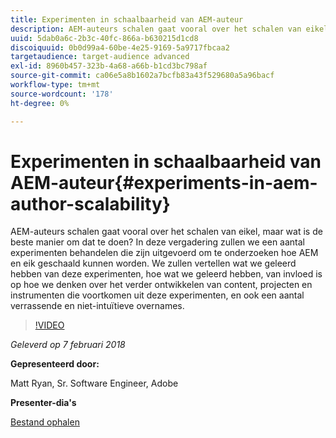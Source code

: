 ```yaml
---
title: Experimenten in schaalbaarheid van AEM-auteur
description: AEM-auteurs schalen gaat vooral over het schalen van eikel, maar wat is de beste manier om dat te doen? In deze vergadering zullen we een aantal experimenten behandelen die zijn uitgevoerd om te onderzoeken hoe AEM en eik geschaald kunnen worden. We zullen vertellen wat we geleerd hebben van deze experimenten, hoe wat we geleerd hebben, van invloed is op hoe we denken over het verder ontwikkelen van content, projecten en instrumenten die voortkomen uit deze experimenten, en ook een aantal verrassende en niet-intuïtieve overnames.
uuid: 5dab0a6c-2b3c-40fc-866a-b630215d1cd8
discoiquuid: 0b0d99a4-60be-4e25-9169-5a9717fbcaa2
targetaudience: target-audience advanced
exl-id: 8960b457-323b-4a68-a66b-b1cd3bc798af
source-git-commit: ca06e5a8b1602a7bcfb83a43f529680a5a96bacf
workflow-type: tm+mt
source-wordcount: '178'
ht-degree: 0%

---
```


# Experimenten in schaalbaarheid van AEM-auteur{#experiments-in-aem-author-scalability}

AEM-auteurs schalen gaat vooral over het schalen van eikel, maar wat is de beste manier om dat te doen? In deze vergadering zullen we een aantal experimenten behandelen die zijn uitgevoerd om te onderzoeken hoe AEM en eik geschaald kunnen worden. We zullen vertellen wat we geleerd hebben van deze experimenten, hoe wat we geleerd hebben, van invloed is op hoe we denken over het verder ontwikkelen van content, projecten en instrumenten die voortkomen uit deze experimenten, en ook een aantal verrassende en niet-intuïtieve overnames.

>[!VIDEO](https://video.tv.adobe.com/v/21522/?quality=9)

*Geleverd op 7 februari 2018*

**Gepresenteerd door:**

Matt Ryan, Sr. Software Engineer, Adobe

**Presenter-dia&#39;s**

[Bestand ophalen](assets/experiments+in+aem+author+scalability+2+7+18.pdf)
<!--
[Get back to the Overview](https://helpx.adobe.com/experience-manager/kt/eseminars/gems/aem-index.html)
-->
